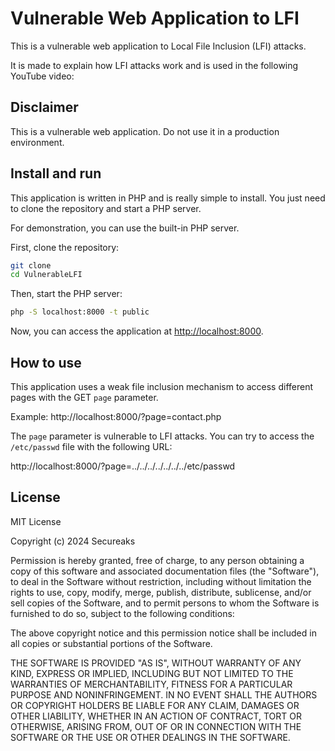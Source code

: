 # Vulnerable Web Application to LFI

This is a vulnerable web application to Local File Inclusion (LFI) attacks. 

It is made to explain how LFI attacks work and is used in the following YouTube video: 

## Disclaimer

This is a vulnerable web application. Do not use it in a production environment.

## Install and run

This application is written in PHP and is really simple to install. You just need to clone the repository and start a PHP server.

For demonstration, you can use the built-in PHP server.

First, clone the repository:

```bash
git clone 
cd VulnerableLFI
```

Then, start the PHP server:

```bash
php -S localhost:8000 -t public
```

Now, you can access the application at [http://localhost:8000](http://localhost:8000).

## How to use

This application uses a weak file inclusion mechanism to access different pages with the GET `page` parameter. 

Example: http://localhost:8000/?page=contact.php

The `page` parameter is vulnerable to LFI attacks. You can try to access the `/etc/passwd` file with the following URL:

http://localhost:8000/?page=../../../../../../../etc/passwd

## License

MIT License

Copyright (c) 2024 Secureaks

Permission is hereby granted, free of charge, to any person obtaining a copy
of this software and associated documentation files (the "Software"), to deal
in the Software without restriction, including without limitation the rights
to use, copy, modify, merge, publish, distribute, sublicense, and/or sell
copies of the Software, and to permit persons to whom the Software is
furnished to do so, subject to the following conditions:

The above copyright notice and this permission notice shall be included in all
copies or substantial portions of the Software.

THE SOFTWARE IS PROVIDED "AS IS", WITHOUT WARRANTY OF ANY KIND, EXPRESS OR
IMPLIED, INCLUDING BUT NOT LIMITED TO THE WARRANTIES OF MERCHANTABILITY,
FITNESS FOR A PARTICULAR PURPOSE AND NONINFRINGEMENT. IN NO EVENT SHALL THE
AUTHORS OR COPYRIGHT HOLDERS BE LIABLE FOR ANY CLAIM, DAMAGES OR OTHER
LIABILITY, WHETHER IN AN ACTION OF CONTRACT, TORT OR OTHERWISE, ARISING FROM,
OUT OF OR IN CONNECTION WITH THE SOFTWARE OR THE USE OR OTHER DEALINGS IN THE
SOFTWARE.
